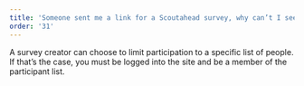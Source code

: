 ```yaml
---
title: 'Someone sent me a link for a Scoutahead survey, why can’t I see the questions?'
order: '31'
---
```



A survey creator can choose to limit participation to a specific list of people. If that’s the case, you must be logged into the site and be a member of the participant list.